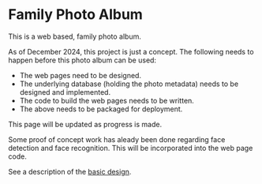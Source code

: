 # Family Photo Album
This is a web based, family photo album.

As of December 2024, this project is just a concept.  The following needs to happen before this photo album
can be used:

- The web pages need to be designed.
- The underlying database (holding the photo metadata) needs to be designed and implemented.
- The code to build the web pages needs to be written.
- The above needs to be packaged for deployment.

This page will be updated as progress is made.

Some proof of concept work has aleady been done regarding face detection and face recognition.  This will be 
incorporated into the web page code.

See a description of the [basic design](./index.md).
